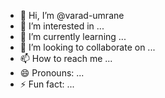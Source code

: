 - 👋 Hi, I’m @varad-umrane
- 👀 I’m interested in ...
- 🌱 I’m currently learning ...
- 💞️ I’m looking to collaborate on ...
- 📫 How to reach me ...
- 😄 Pronouns: ...
- ⚡ Fun fact: ...

<!---
varad-umrane/varad-umrane is a ✨ special ✨ repository because its `README.md` (this file) appears on your GitHub profile.
You can click the Preview link to take a look at your changes.
--->

